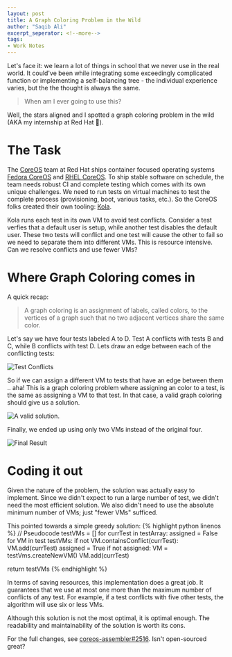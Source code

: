 ```yaml
---
layout: post
title: A Graph Coloring Problem in the Wild
author: "Saqib Ali"
excerpt_seperator: <!--more-->
tags:
- Work Notes
---
```


Let's face it: we learn a lot of things in school that we never use in the real world. It could've been while integrating some exceedingly complicated function or implementing a self-balancing tree - the individual experience varies, but the the thought is always the same. 

> When am I ever going to use this?

Well, the stars aligned and I spotted a graph coloring problem in the wild (AKA my internship at Red Hat 🙂).

# The Task

The [CoreOS](https://github.com/coreos/) team at Red Hat ships container focused operating systems [Fedora CoreOS](https://getfedora.org/en/coreos) and [RHEL CoreOS](https://docs.openshift.com/container-platform/4.10/architecture/architecture-rhcos.html). To ship stable software on schedule, the team needs robust CI and complete testing which comes with its own unique challenges. We need to run tests on virtual machines to test the complete process (provisioning, boot, various tasks, etc.). So the CoreOS folks created their own tooling: [Kola](https://coreos.github.io/coreos-assembler/kola/). 

Kola runs each test in its own VM to avoid test conflicts. Consider a test verfies that a default user is setup, while another test disables the default user. These two tests will conflict and one test will cause the other to fail so we need to separate them into different VMs. This is resource intensive. Can we resolve conflicts and use fewer VMs?

# Where Graph Coloring comes in

A quick recap:
> A graph coloring is an assignment of labels, called colors, to the vertices of a graph such that no two adjacent vertices share the same color.

Let's say we have four tests labeled A to D. Test A conflicts with tests B and C, while B conflicts with test D. Lets draw an edge between each of the conflicting tests:

<img width="auto" src="/old-blog/assets/imgs/graph-coloring/graph-coloring-2.png" alt="Test Conflicts"/>

So if we can assign a different VM to tests that have an edge between them .. aha! This is a graph coloring problem where assigning an color to a test, is the same as assigning a VM to that test. In that case, a valid graph coloring should give us a solution.

<img width="auto" src="/old-blog/assets/imgs/graph-coloring/graph-coloring-3.png" alt="A valid solution."/>

Finally, we ended up using only two VMs instead of the original four. 

<img width="auto" src="/old-blog/assets/imgs/graph-coloring/graph-coloring-4.png" alt="Final Result"/>

# Coding it out

Given the nature of the problem, the solution was actually easy to implement. Since we didn't expect to run a large number of test, we didn't need the most efficient solution. We also didn't need to use the absolute minimum number of VMs; just "fewer VMs" sufficed. 

This pointed towards a simple greedy solution:
{% highlight python  linenos %}
// Pseudocode
testVMs = []
for currTest in testArray:
  assigned = False
  for VM in test testVMs:
    if not VM.containsConflict(currTest):
      VM.add(currTest)
      assigned = True
  if not assigned:
    VM = testVms.createNewVM()
    VM.add(currTest)

return testVMs
{% endhighlight %}

In terms of saving resources, this implementation does a great job. It guarantees that we use at most one more than the maximum number of conflicts of any test. For example, if a test conflicts with five other tests, the algorithm will use six or less VMs.

Although this solution is not the most optimal, it is optimal enough. The readability and maintainability of the solution is worth its cons.   

For the full changes, see [coreos-assembler#2516](https://github.com/coreos/coreos-assembler/pull/2516). Isn't open-sourced great?


